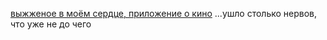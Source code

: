 [выжженое в моём сердце, приложение о кино](https://movie-moe-movie-podgorny1.vercel.app/)
...ушло столько нервов, что уже не до чего
